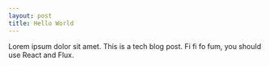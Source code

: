 ```yaml
---
layout: post
title: Hello World
---
```


Lorem ipsum dolor sit amet. This is a tech blog post. Fi fi fo fum, you should use React and Flux.